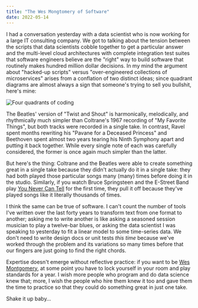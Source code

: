 ```yaml
---
title: "The Wes Mongtomery of Software"
date: 2022-05-14
---
```


I had a conversation yesterday with a data scientist who is now working for a large IT consulting company.
We got to talking about the tension between the scripts that data scientists cobble together to get a particular answer
and the multi-level cloud architectures with complete integration test suites
that software engineers believe are the "right" way to build software
that routinely makes hundred million dollar decisions.
In my mind the argument about "hacked-up scripts" versus "over-engineered collections of microservices"
arises from a conflation of two distinct ideas;
since quadrant diagrams are almost always a sign that someone's trying to sell you bullshit,
here's mine:

<img src="@root/files/2022/wes-montgomery.svg" alt="Four quadrants of coding" class="centered">

The Beatles' version of "Twist and Shout" is harmonically, melodically, and rhythmically much simpler
than Coltrane's 1967 recording of "My Favorite Things",
but both tracks were recorded in a single take.
In contrast,
Ravel spent months rewriting his "Pavane for a Deceased Princess"
and Beethoven spent almost two years tearing his Ninth Symphony apart and putting it back together.
While every single note of each was carefully considered,
the former is once again much simpler than the latter.

But here's the thing:
Coltrane and the Beatles were able to create something great in a single take
because they didn't actually do it in a single take:
they had both played those particular songs many (many) times before doing it in the studio.
Similarly,
if you watch Bruce Springsteen and the E-Street Band
play <a href="https://www.youtube.com/watch?v=L-Ds-FXGGQg">You Never Can Tell</a> for the first time,
they pull it off because they've played songs like it literally thousands of times.

I think the same can be true of software.
I can't count the number of tools I've written over the last forty years
to transform text from one format to another;
asking me to write another is like asking a seasoned session musician to play a twelve-bar blues,
or asking the data scientist I was speaking to yesterday to fit a linear model to some time-series data.
We don't need to write design docs or unit tests *this time*
because we've worked through the problem and its variations so many times before
that our fingers are just going to find the right chords.

Expertise doesn't emerge without reflective practice:
if you want to be <a href="https://www.youtube.com/watch?v=IFBeo0cGu7c">Wes Montgomery</a>,
at some point you have to lock yourself in your room and play standards for a year.
I wish more people who program and do data science knew that;
more,
I wish the people who hire them knew it too
and gave them the time to practice
so that they could do something great in just one take.

Shake it up baby…
